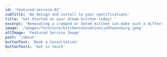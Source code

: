 ```yaml
---
id: 'featured-service-02'
subTitle: 'We design and install to your specifications'
title: 'Get Started on your dream kitchen today! '
excerpt: 'Renovating a cramped or dated kitchen can make such a difference to daily living. A modern kitchen makes meal preparation so much easier, and entertaining more enjoyable. And that’s not to mention the capital value it adds to your home. Our kitchen remodelling services are extensive and can be customised to your specific needs and budget. You can trust our team of experts to help guide you through the process from start to finish, ensuring that your kitchen makeover is everything you’ve ever wanted.With us, you can choose from hundreds of colours and style combinations. We have everything you need for your kitchen renovation project – from interior designers,contractors and procurring for you doors and knobs to high-tech appliances, sinks and taps.If this aesthetic is what you are looking for, please do not hesitate to contact us or to schedule a consultation, and we will be happy to help you make the best decision for your project.'
image: '/images/furniture/kitchenrenovationsjohhanesburg.jpeg'
altImage: 'Featured Service Image'
path: '/about'
buttonText: 'Book a Consultation'
buttonText1: 'Get in touch'
---
```

